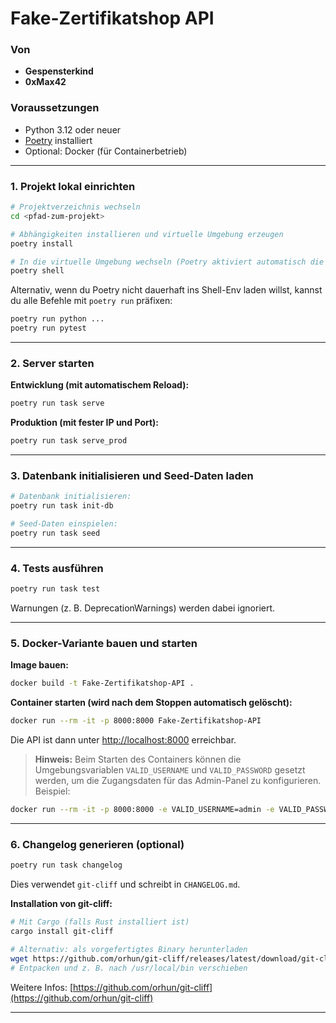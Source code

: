 # Fake-Zertifikatshop API

### Von
- **Gespensterkind**
- **0xMax42**

### Voraussetzungen

* Python 3.12 oder neuer
* [Poetry](https://python-poetry.org/docs/#installation) installiert
* Optional: Docker (für Containerbetrieb)

---

### 1. Projekt lokal einrichten

```bash
# Projektverzeichnis wechseln
cd <pfad-zum-projekt>

# Abhängigkeiten installieren und virtuelle Umgebung erzeugen
poetry install

# In die virtuelle Umgebung wechseln (Poetry aktiviert automatisch die venv beim Ausführen von Befehlen)
poetry shell
```

Alternativ, wenn du Poetry nicht dauerhaft ins Shell-Env laden willst, kannst du alle Befehle mit `poetry run` präfixen:

```bash
poetry run python ...
poetry run pytest
```

---

### 2. Server starten

**Entwicklung (mit automatischem Reload):**

```bash
poetry run task serve
```

**Produktion (mit fester IP und Port):**

```bash
poetry run task serve_prod
```

---

### 3. Datenbank initialisieren und Seed-Daten laden

```bash
# Datenbank initialisieren:
poetry run task init-db

# Seed-Daten einspielen:
poetry run task seed
```

---

### 4. Tests ausführen

```bash
poetry run task test
```

Warnungen (z. B. DeprecationWarnings) werden dabei ignoriert.

---

### 5. Docker-Variante bauen und starten

**Image bauen:**

```bash
docker build -t Fake-Zertifikatshop-API .
```

**Container starten (wird nach dem Stoppen automatisch gelöscht):**

```bash
docker run --rm -it -p 8000:8000 Fake-Zertifikatshop-API
```

Die API ist dann unter [http://localhost:8000](http://localhost:8000) erreichbar.

> **Hinweis:** Beim Starten des Containers können die Umgebungsvariablen `VALID_USERNAME` und `VALID_PASSWORD` gesetzt werden, um die Zugangsdaten für das Admin-Panel zu konfigurieren. Beispiel:

```bash
docker run --rm -it -p 8000:8000 -e VALID_USERNAME=admin -e VALID_PASSWORD=secret Fake-Zertifikatshop-API
```

---

### 6. Changelog generieren (optional)

```bash
poetry run task changelog
```

Dies verwendet `git-cliff` und schreibt in `CHANGELOG.md`.

**Installation von git-cliff:**

```bash
# Mit Cargo (falls Rust installiert ist)
cargo install git-cliff

# Alternativ: als vorgefertigtes Binary herunterladen
wget https://github.com/orhun/git-cliff/releases/latest/download/git-cliff-x86_64-unknown-linux-gnu.tar.gz
# Entpacken und z. B. nach /usr/local/bin verschieben
```

Weitere Infos: [https://github.com/orhun/git-cliff](https://github.com/orhun/git-cliff)

---